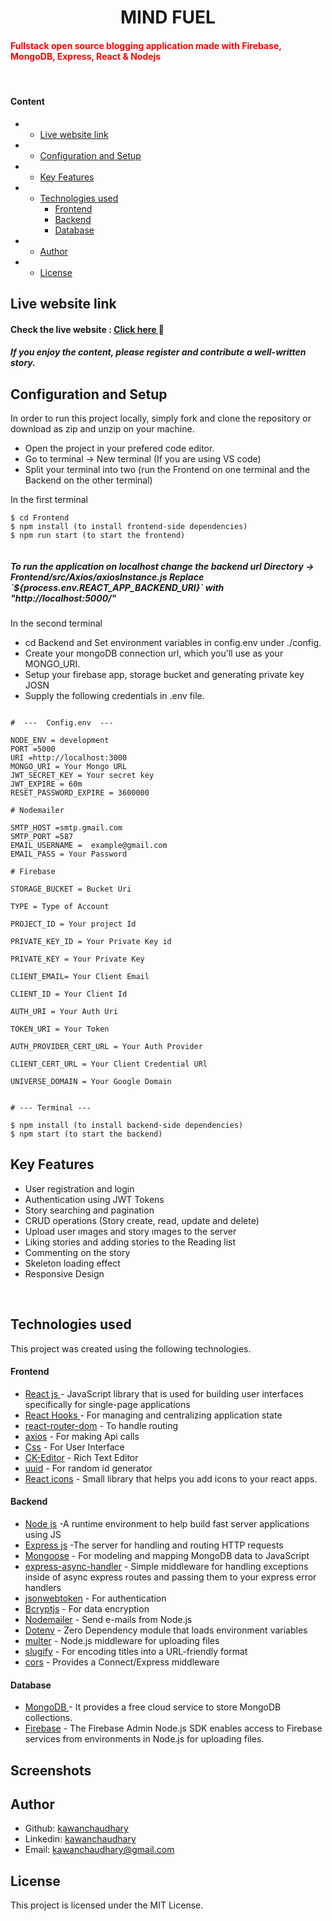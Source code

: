 <H1 align ="center" > MIND FUEL  </h1>

<h4 ><span style="color: red;">Fullstack open source blogging application made with Firebase, MongoDB, Express, React & Nodejs</span> </h4>
<br/>

<h4>Content</h4>

  - * [Live website link](#live-website-link)
  - * [Configuration and Setup](#configuration-and-setup)
  - * [Key Features](#key-features)
  - * [Technologies used](#technologies-used)
      - [Frontend](#frontend)
      - [Backend](#backend)
      - [Database](#database)
  - * [Author](#author)
  - * [License](#license)

## Live website link

<h4>Check the live website : <a href="https://mindfuel-web-frnt.onrender.com/" target="_blank"> Click here </a> 🚀</h4>

<h5>If you enjoy the content, please register and contribute a well-written story.</h5>

## Configuration and Setup

In order to run this project locally, simply fork and clone the repository or download as zip and unzip on your machine.

- Open the project in your prefered code editor.
- Go to terminal -> New terminal (If you are using VS code)
- Split your terminal into two (run the Frontend on one terminal and the Backend on the other terminal)

In the first terminal

```
$ cd Frontend
$ npm install (to install frontend-side dependencies)
$ npm run start (to start the frontend)


```
<h5>
To run the application on localhost change the backend url 
Directory -> Frontend/src/Axios/axiosInstance.js
Replace `${process.env.REACT_APP_BACKEND_URI}` with "http://localhost:5000/"
</h5>

In the second terminal

- cd Backend and Set environment variables in config.env under ./config.
- Create your mongoDB connection url, which you'll use as your MONGO_URI.
- Setup your firebase app, storage bucket and generating private key JOSN
- Supply the following credentials in .env file.

```

#  ---  Config.env  ---

NODE_ENV = development
PORT =5000
URI =http://localhost:3000
MONGO_URI = Your Mongo URL
JWT_SECRET_KEY = Your secret key
JWT_EXPIRE = 60m
RESET_PASSWORD_EXPIRE = 3600000 

# Nodemailer

SMTP_HOST =smtp.gmail.com
SMTP_PORT =587
EMAIL_USERNAME =  example@gmail.com
EMAIL_PASS = Your Password

# Firebase

STORAGE_BUCKET = Bucket Uri

TYPE = Type of Account

PROJECT_ID = Your project Id

PRIVATE_KEY_ID = Your Private Key id

PRIVATE_KEY = Your Private Key

CLIENT_EMAIL= Your Client Email

CLIENT_ID = Your Client Id

AUTH_URI = Your Auth Uri
 
TOKEN_URI = Your Token

AUTH_PROVIDER_CERT_URL = Your Auth Provider

CLIENT_CERT_URL = Your Client Credential URl

UNIVERSE_DOMAIN = Your Google Domain


```


```
# --- Terminal ---

$ npm install (to install backend-side dependencies)
$ npm start (to start the backend)

```

##  Key Features

- User registration and login
- Authentication using JWT Tokens
- Story searching  and pagination 
- CRUD operations (Story create, read, update and delete)
- Upload user ımages and story ımages  to the server
- Liking  stories and adding stories  to the Reading list
- Commenting  on the story
- Skeleton loading effect
- Responsive Design

<br/>

##  Technologies used

This project was created using the following technologies.

####  Frontend 

- [React js ](https://www.npmjs.com/package/react) - JavaScript library that is used for building user interfaces specifically for single-page applications
- [React Hooks  ](https://reactjs.org/docs/hooks-intro.html) - For managing and centralizing application state
- [react-router-dom](https://www.npmjs.com/package/react-router-dom) - To handle routing
- [axios](https://www.npmjs.com/package/axios) - For making Api calls
- [Css](https://developer.mozilla.org/en-US/docs/Web/CSS) - For User Interface
- [CK-Editor](https://ckeditor.com/docs/ckeditor5/latest/builds/guides/integration/frameworks/react.html) - Rich Text Editor 
- [uuid](https://www.npmjs.com/package/uuid) - For random id generator
- [React icons](https://react-icons.github.io/react-icons/) - Small library that helps you add icons  to your react apps.

####  Backend 

- [Node js](https://nodejs.org/en/) -A runtime environment to help build fast server applications using JS
- [Express js](https://www.npmjs.com/package/express) -The server for handling and routing HTTP requests
- [Mongoose](https://mongoosejs.com/) - For modeling and mapping MongoDB data to JavaScript
- [express-async-handler](https://www.npmjs.com/package/express-async-handler) - Simple middleware for handling exceptions inside of async express routes and passing them to your express error handlers 
- [jsonwebtoken](https://www.npmjs.com/package/jsonwebtoken) - For authentication
- [Bcryptjs](https://www.npmjs.com/package/bcryptjs) - For data encryption
- [Nodemailer](https://nodemailer.com/about/) - Send e-mails from Node.js
- [Dotenv](https://www.npmjs.com/package/dotenv) - Zero Dependency module that loads environment variables
- [multer](https://www.npmjs.com/package/multer) - Node.js middleware for uploading files 
- [slugify](https://www.npmjs.com/package/slugify) - For encoding titles into a URL-friendly format
- [cors](https://www.npmjs.com/package/cors) - Provides a Connect/Express middleware


####  Database 

- [MongoDB ](https://www.mongodb.com/) - It provides a free cloud service to store MongoDB collections.
- [Firebase](https://www.npmjs.com/package/firebase-admin) - The Firebase Admin Node.js SDK enables access to Firebase services from environments in Node.js for uploading files.
 
 ##  Screenshots 
 

## Author
- Github: [kawanchaudhary](https://github.com/KawanChaudhary)
- Linkedin: [kawanchaudhary](https://www.linkedin.com/in/kawanchaudhary/)
- Email: [kawanchaudhary@gmail.com](mailto:kawanchaudhary@gmail.com)

## License

This project is licensed under the MIT License.

